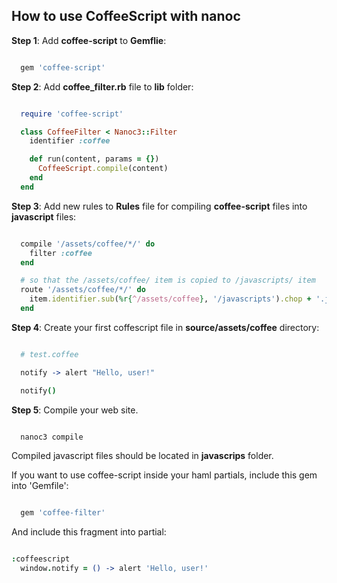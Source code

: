 ## How to use CoffeeScript with nanoc

**Step 1**: Add **coffee-script** to **Gemflie**:

```ruby

  gem 'coffee-script'
```

**Step 2**: Add **coffee_filter.rb** file to **lib** folder:

```ruby

  require 'coffee-script'

  class CoffeeFilter < Nanoc3::Filter
    identifier :coffee

    def run(content, params = {})
      CoffeeScript.compile(content)
    end
  end
```

**Step 3**: Add new rules to **Rules** file for compiling **coffee-script** files into **javascript** files:

```ruby

  compile '/assets/coffee/*/' do
    filter :coffee
  end

  # so that the /assets/coffee/ item is copied to /javascripts/ item
  route '/assets/coffee/*/' do
    item.identifier.sub(%r{^/assets/coffee}, '/javascripts').chop + '.js'
  end
```

**Step 4**: Create your first coffescript file in **source/assets/coffee** directory:

```coffee

  # test.coffee

  notify -> alert "Hello, user!"

  notify()
```

**Step 5**: Compile your web site.

```ruby

  nanoc3 compile
```

Compiled javascript files should be located in **javascrips** folder.

If you want to use coffee-script inside your haml partials, include this gem into 'Gemfile':

```ruby

  gem 'coffee-filter'
```

And include this fragment into partial:

```coffee

:coffeescript
  window.notify = () -> alert 'Hello, user!'
```
